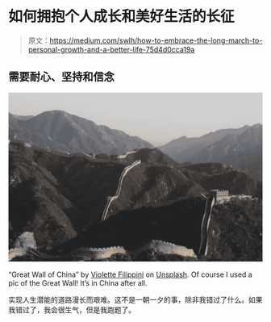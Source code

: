 # 如何拥抱个人成长和美好生活的长征

> 原文：<https://medium.com/swlh/how-to-embrace-the-long-march-to-personal-growth-and-a-better-life-75d4d0cca19a>

## 需要耐心、坚持和信念

![](img/760c26a8b39af161db48f2c066e41b45.png)

“Great Wall of China” by [Violette Filippini](https://unsplash.com/@violettefil?utm_source=medium&utm_medium=referral) on [Unsplash](https://unsplash.com?utm_source=medium&utm_medium=referral). Of course I used a pic of the Great Wall! It’s in China after all.

实现人生潜能的道路漫长而艰难。这不是一朝一夕的事，除非我错过了什么。如果我错过了，我会很生气，但是我跑题了。